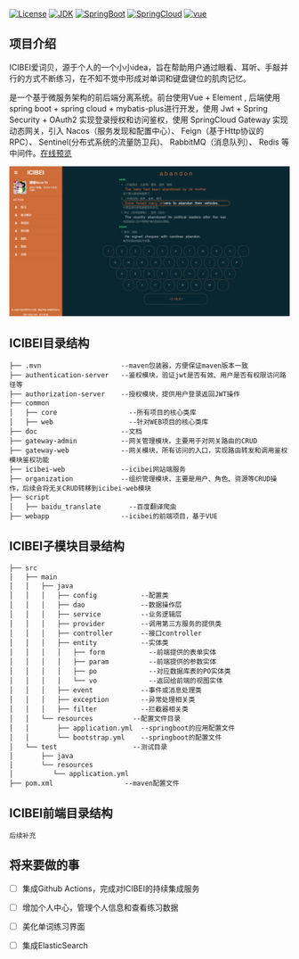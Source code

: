 [![License](https://img.shields.io/badge/License-Apache%202.0-blue.svg)](https://opensource.org/licenses/Apache-2.0)
[![JDK](https://img.shields.io/badge/JDK-1.8+-green.svg)]()
[![SpringBoot](https://img.shields.io/badge/springboot-2.2.8.RELEASE-green)]()
[![SpringCloud](https://img.shields.io/badge/SpringCloud-Hoxton.SR6-brightgreen)]()
[![vue](https://img.shields.io/badge/vue-2.6.10-green)]()

## 项目介绍

ICIBEI爱词贝，源于个人的一个小小idea，旨在帮助用户通过眼看、耳听、手敲并行的方式不断练习，在不知不觉中形成对单词和键盘键位的肌肉记忆。

是一个基于微服务架构的前后端分离系统。前台使用Vue + Element , 后端使用spring boot + spring cloud + mybatis-plus进行开发，使用 Jwt + Spring Security + OAuth2 实现登录授权和访问鉴权，使用 SpringCloud Gateway 实现动态网关，引入 Nacos（服务发现和配置中心）、 Feign（基于Http协议的RPC）、 Sentinel(分布式系统的流量防卫兵)、 RabbitMQ（消息队列）、 Redis 等中间件。[在线预览](http://www.neverth.fun)

![1.png](./doc/imgs/QQ图片20201108154330.png)
## ICIBEI目录结构

```
├── .mvn                    --maven包装器，方便保证maven版本一致
├── authentication-server   --鉴权模块，验证jwt是否有效、用户是否有权限访问路径等
├── authorization-server    --授权模块，提供用户登录返回JWT操作
├── common            
│   ├── core                  --所有项目的核心类库
│   ├── web                   --针对WEB项目的核心类库
├── doc                     --文档
├── gateway-admin           --网关管理模块，主要用于对网关路由的CRUD 
├── gateway-web             --网关模块，所有访问的入口，实现路由转发和调用鉴权模块鉴权功能
├── icibei-web              --icibei网站端服务
├── organization            --组织管理模块，主要是用户、角色、资源等CRUD操作，后续会将无关CRUD转移到icibei-web模块
├── script                 
│   ├── baidu_translate       --百度翻译爬虫
├── webapp                  --icibei的前端项目，基于VUE
```

## ICIBEI子模块目录结构

```
├── src                    
│   ├── main                  
│   │   ├── java           
│   │   │   ├── config           --配置类
│   │   │   ├── dao              --数据操作层
│   │   │   ├── service          --业务逻辑层
│   │   │   ├── provider         --调用第三方服务的提供类
│   │   │   ├── controller       --接口controller
│   │   │   ├── entity           --实体类
│   │   │   │   ├── form           --前端提供的表单实体
│   │   │   │   ├── param          --前端提供的参数实体
│   │   │   │   ├── po             --对应数据库表的PO实体类
│   │   │   │   └── vo             --返回给前端的视图实体
│   │   │   ├── event            --事件或消息处理类
│   │   │   ├── exception        --异常处理相关类
│   │   │   ├── filter           --拦截器相关类
│   │   └── resources          --配置文件目录 
│   │       ├── application.yml  --springboot的应用配置文件
│   │       └── bootstrap.yml    --springboot的配置文件
│   └── test                   --测试目录
│       ├── java               
│       └── resources       
│          └── application.yml 
├── pom.xml                  --maven配置文件
```

## ICIBEI前端目录结构

```
后续补充
```

## 将来要做的事
- [ ] 集成Github Actions，完成对ICIBEI的持续集成服务
- [ ] 增加个人中心，管理个人信息和查看练习数据
- [ ] 美化单词练习界面
- [ ] 集成ElasticSearch

